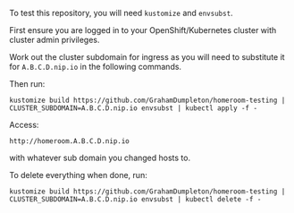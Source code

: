 To test this repository, you will need `kustomize` and `envsubst`.

First ensure you are logged in to your OpenShift/Kubernetes cluster
with cluster admin privileges.

Work out the cluster subdomain for ingress as you will need to substitute
it for `A.B.C.D.nip.io` in the following commands.

Then run:

```
kustomize build https://github.com/GrahamDumpleton/homeroom-testing | CLUSTER_SUBDOMAIN=A.B.C.D.nip.io envsubst | kubectl apply -f -
```

Access:

```
http://homeroom.A.B.C.D.nip.io
```

with whatever sub domain you changed hosts to.

To delete everything when done, run:

```
kustomize build https://github.com/GrahamDumpleton/homeroom-testing | CLUSTER_SUBDOMAIN=A.B.C.D.nip.io envsubst | kubectl delete -f -
```
